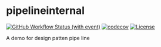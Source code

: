 # pipelineinternal

[![GitHub Workflow Status (with event)](https://img.shields.io/github/actions/workflow/status/labstack/echo/echo.yml?style=flat-square)](https://github.com/brionac626/pipelineinternal/actions)
[![codecov](https://codecov.io/gh/brionac626/deck-rng/graph/badge.svg?token=ARJLTZBYQ3)](https://codecov.io/gh/brionac626/pipelineinternal)
[![License](http://img.shields.io/badge/license-mit-blue.svg?style=flat-square)](https://raw.githubusercontent.com/brionac626/pipelineinternal/main/LICENSE)

A demo for design patten pipe line
